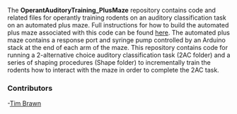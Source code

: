 The **OperantAuditoryTraining_PlusMaze** repository contains code and related files for operantly training rodents on an auditory classification task on an automated plus maze. Full instructions for how to build the automated plus maze associated with this code can be found [here](http://www.mit.edu/people/tpbrawn/wares_APlusMaze.html). The automated plus maze contains a response port and syringe pump controlled by an Arduino stack at the end of each arm of the maze. This repository contains code for running a 2-alternative choice auditory classification task (2AC folder) and a series of shaping procedures (Shape folder) to incrementally train the rodents how to interact with the maze in order to complete the 2AC task.

### Contributors
  -[Tim Brawn](www.mit.edu/people/tpbrawn/index.html)
